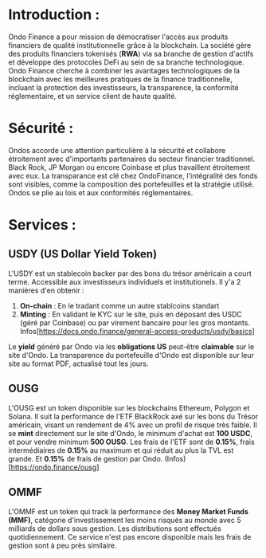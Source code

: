 # Introduction :

Ondo Finance a pour mission de démocratiser l'accès aux produits financiers de qualité institutionnelle grâce à la blockchain. La société gère des produits financiers tokenisés (**RWA**) via sa branche de gestion d'actifs et développe des protocoles DeFi au sein de sa branche technologique. Ondo Finance cherche à combiner les avantages technologiques de la blockchain avec les meilleures pratiques de la finance traditionnelle, incluant la protection des investisseurs, la transparence, la conformité réglementaire, et un service client de haute qualité.

# Sécurité :

Ondos accorde une attention particulière à la sécurité et collabore étroitement avec d'importants partenaires du secteur financier traditionnel. Black Rock, JP Morgan ou encore Coinbase et plus travaillent étroitement avec eux. La transparance est clé chez OndoFinance, l'intégralité des fonds sont visibles, comme la composition des portefeuilles et la stratégie utilisé. Ondos se plie au lois et aux conformités réglementaires.

# Services :

## USDY (US Dollar Yield Token)

L'USDY est un stablecoin backer par des bons du trésor américain a court terme. Accessible aux investisseurs individuels et institutionels.
Il y'a 2 manières d'en obtenir :

1. **On-chain** : En le tradant comme un autre stablcoins standart
2. **Minting** : En validant le KYC sur le site, puis en déposant des USDC (géré par Coinbase) ou par virement bancaire pour les gros montants. Infos[https://docs.ondo.finance/general-access-products/usdy/basics]

Le **yield** généré par Ondo via les **obligations US** peut-être **claimable** sur le site d'Ondo.
La transparence du portefeuille d'Ondo est disponible sur leur site au format PDF, actualisé tout les jours.

## OUSG 

L'OUSG est un token disponible sur les blockchains Ethereum, Polygon et Solana. Il suit la performance de l'ETF BlackRock axé sur les bons du Trésor américain, visant un rendement de 4% avec un profil de risque très faible. Il se **mint** directement sur le site d'Ondo, le minimum d'achat est **100 USDC**, et pour vendre minimum **500 OUSG**. Les frais de l'ETF sont de **0.15%**, frais intermédiaires de **0.15%** au maximum et qui réduit au plus la TVL est grande. Et **0.15%** de frais de gestion par Ondo. (Infos)[https://ondo.finance/ousg]

## OMMF

L'OMMF est un token qui track la performance des **Money Market Funds (MMF)**, catégorie d'investissement les moins risqués au monde avec 5 milliards de dollars sous gestion. Les distributions sont effectués quotidiennement. Ce service n'est pas encore disponible mais les frais de gestion sont à peu près similaire.
